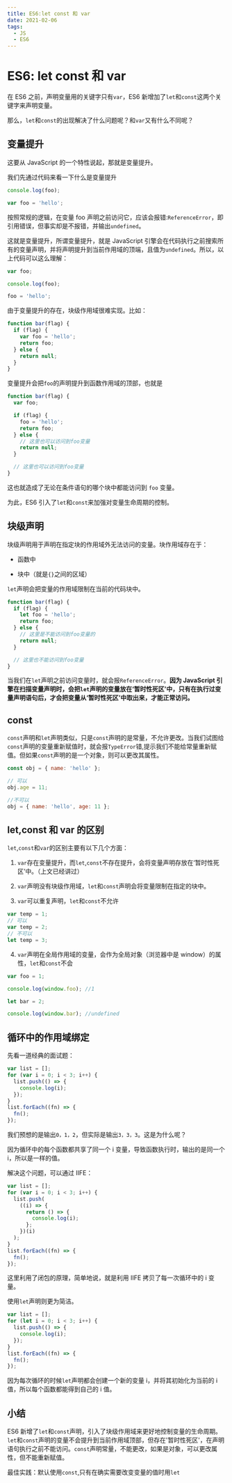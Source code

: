 ```yaml
---
title: ES6:let const 和 var
date: 2021-02-06
tags:
  - JS
  - ES6
---
```


# ES6: let const 和 var

在 ES6 之前，声明变量用的关键字只有`var`，ES6 新增加了`let`和`const`这两个关键字来声明变量。

那么，`let`和`const`的出现解决了什么问题呢？和`var`又有什么不同呢？

## 变量提升

这要从 JavaScript 的一个特性说起，那就是变量提升。

我们先通过代码来看一下什么是变量提升

```js
console.log(foo);

var foo = 'hello';
```

按照常规的逻辑，在变量 foo 声明之前访问它，应该会报错:`ReferenceError`，即引用错误，但事实却是不报错，并输出`undefined`。

这就是变量提升，所谓变量提升，就是 JavaScript 引擎会在代码执行之前搜索所有的变量声明，并将声明提升到当前作用域的顶端，且值为`undefined`。所以，以上代码可以这么理解：

```js
var foo;

console.log(foo);

foo = 'hello';
```

由于变量提升的存在，块级作用域很难实现。比如：

```js
function bar(flag) {
  if (flag) {
    var foo = 'hello';
    return foo;
  } else {
    return null;
  }
}
```

变量提升会把`foo`的声明提升到函数作用域的顶部，也就是

```js
function bar(flag) {
  var foo;

  if (flag) {
    foo = 'hello';
    return foo;
  } else {
    // 这里也可以访问到foo变量
    return null;
  }

  // 这里也可以访问到foo变量
}
```

这也就造成了无论在条件语句的哪个块中都能访问到 `foo` 变量。

为此，ES6 引入了`let`和`const`来加强对变量生命周期的控制。

## 块级声明

块级声明用于声明在指定块的作用域外无法访问的变量。块作用域存在于：

- 函数中

- 块中（就是`{}`之间的区域）

`let`声明会把变量的作用域限制在当前的代码块中。

```js
function bar(flag) {
  if (flag) {
    let foo = 'hello';
    return foo;
  } else {
    // 这里是不能访问到foo变量的
    return null;
  }

  // 这里也不能访问到foo变量
}
```

当我们在`let`声明之前访问变量时，就会报`ReferenceError`。**因为 JavaScript 引擎在扫描变量声明时，会把`let`声明的变量放在‘暂时性死区’中，只有在执行过变量声明语句后，才会把变量从‘暂时性死区’中取出来，才能正常访问。**

## const

`const`声明和`let`声明类似，只是`const`声明的是常量，不允许更改。当我们试图给`const`声明的变量重新赋值时，就会报`TypeError`错,提示我们不能给常量重新赋值。但如果`const`声明的是一个对象，则可以更改其属性。

```js
const obj = { name: 'hello' };

// 可以
obj.age = 11;

//不可以
obj = { name: 'hello', age: 11 };
```

## let,const 和 var 的区别

`let`,`const`和`var`的区别主要有以下几个方面：

1. `var`存在变量提升，而`let`,`const`不存在提升，会将变量声明存放在‘暂时性死区’中。（上文已经讲过）

2. `var`声明没有块级作用域，`let`和`const`声明会将变量限制在指定的块中。

3. `var`可以重复声明，`let`和`const`不允许

```js
var temp = 1;
// 可以
var temp = 2;
// 不可以
let temp = 3;
```

4. `var`声明在全局作用域的变量，会作为全局对象（浏览器中是 window）的属性，`let`和`const`不会

```js
var foo = 1;

console.log(window.foo); //1

let bar = 2;

console.log(window.bar); //undefined
```

## 循环中的作用域绑定

先看一道经典的面试题：

```js
var list = [];
for (var i = 0; i < 3; i++) {
  list.push(() => {
    console.log(i);
  });
}
list.forEach((fn) => {
  fn();
});
```

我们预想的是输出`0，1，2`，但实际是输出`3，3，3`。这是为什么呢？

因为循环中的每个函数都共享了同一个 i 变量，导致函数执行时，输出的是同一个 i，所以是一样的值。

解决这个问题，可以通过 IIFE：

```js
var list = [];
for (var i = 0; i < 3; i++) {
  list.push(
    ((i) => {
      return () => {
        console.log(i);
      };
    })(i)
  );
}
list.forEach((fn) => {
  fn();
});
```

这里利用了闭包的原理，简单地说，就是利用 IIFE 拷贝了每一次循环中的 i 变量。

使用`let`声明则更为简洁。

```js
var list = [];
for (let i = 0; i < 3; i++) {
  list.push(() => {
    console.log(i);
  });
}
list.forEach((fn) => {
  fn();
});
```

因为每次循环的时候`let`声明都会创建一个新的变量 i，并将其初始化为当前的 i 值，所以每个函数都能得到自己的 i 值。

## 小结

ES6 新增了`let`和`const`声明，引入了块级作用域来更好地控制变量的生命周期。`let`和`const`声明的变量不会提升到当前作用域顶部，但存在'暂时性死区'，在声明语句执行之前不能访问。`const`声明常量，不能更改，如果是对象，可以更改属性，但不能重新赋值。

最佳实践：默认使用`const`,只有在确实需要改变变量的值时用`let`
